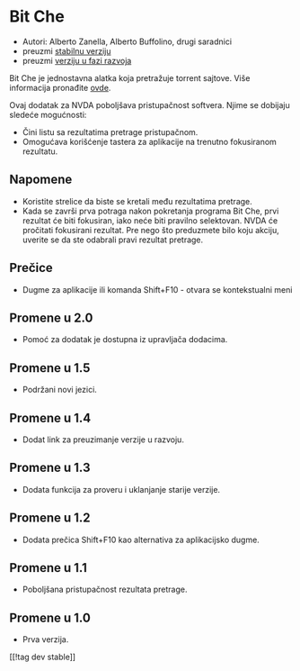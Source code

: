 # Bit Che #
*   Autori: Alberto Zanella, Alberto Buffolino, drugi saradnici
*   preuzmi [stabilnu verziju][1]
*   preuzmi [verziju u fazi razvoja][3]

Bit Che je jednostavna alatka koja pretražuje torrent sajtove.  Više
informacija pronađite [ovde][2].

Ovaj dodatak za NVDA poboljšava pristupačnost softvera. Njime se dobijaju
sledeće mogućnosti:

*   Čini listu sa rezultatima pretrage pristupačnom.
*   Omogućava korišćenje tastera za aplikacije na trenutno fokusiranom
    rezultatu.


## Napomene ##
*   Koristite strelice da biste se kretali među rezultatima pretrage.
*   Kada se završi prva potraga nakon pokretanja programa Bit Che, prvi
    rezultat će biti fokusiran, iako neće biti pravilno selektovan. NVDA će
    pročitati fokusirani rezultat. Pre nego što preduzmete bilo koju akciju,
    uverite se da ste odabrali pravi rezultat pretrage.


## Prečice ##
*   Dugme za aplikacije ili komanda Shift+F10 - otvara se kontekstualni meni


## Promene u 2.0 ##
*   Pomoć za dodatak je dostupna iz upravljača dodacima.

## Promene u 1.5 ##
*   Podržani novi jezici.

## Promene u 1.4 ##
*   Dodat link za preuzimanje verzije u razvoju.

## Promene u 1.3 ##
*   Dodata funkcija za proveru i uklanjanje starije verzije.

## Promene u 1.2 ##
*   Dodata prečica Shift+F10 kao alternativa za aplikacijsko dugme.

## Promene u 1.1 ##
*   Poboljšana pristupačnost rezultata pretrage.

## Promene u 1.0 ##
*   Prva verzija.

[[!tag dev stable]]

[1]: http://addons.nvda-project.org/files/get.php?file=bc

[2]: http://www.convivea.com

[3]: http://addons.nvda-project.org/files/get.php?file=bc-dev
